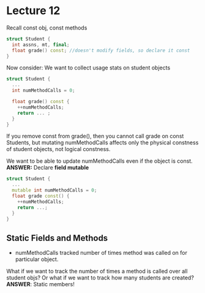 # Lecture 12

Recall const obj, const methods

```cpp
struct Student {
  int assns, mt, final; 
  float grade() const; //doesn't modify fields, so declare it const
}
```

Now consider: We want to collect usage stats on student objects

```cpp
struct Student {
  ...
  int numMethodCalls = 0;

  float grade() const { 
    ++numMethodCalls;
    return ... ;
  }
}
```

If you remove const from grade\(\), then you cannot call grade on const Students, but mutating numMethodCalls affects only the physical constness of student objects, not logical constness.

We want to be able to update numMethodCalls even if the object is const. **ANSWER:** Declare **field mutable**

```cpp
struct Student {
  ...
  mutable int numMethodCalls = 0;
  float grade const() {
    ++numMethodCalls;
    return ...;
  }
}
```

## Static Fields and Methods

* numMethodCalls tracked number of times method was called on for particular object.

What if we want to track the number of times a method is called over all student objs? Or what if we want to track how many students are created? **ANSWER**: Static members!

